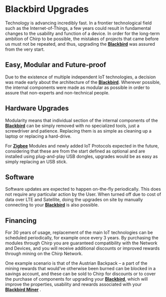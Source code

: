 # Blackbird Upgrades

Technology is advancing incredibly fast. In a frontier technological field such as the Internet-of-Things, a few years could result in fundamental changes to the usability and function of a device. In order for the long-term ambition of Chirp to be possible, the mistakes of projects that came before us must not be repeated, and thus, upgrading the **[Blackbird](docs/Hardware/Blackbird.md)** was assured from the very start.

## Easy, Modular and Future-proof 

Due to the existence of multiple independent IoT technologies, a decision was made early about the architecture of the **[Blackbird](docs/Hardware/Blackbird.md)**. Wherever possible, the internal components were made as modular as possible in order to assure that non-experts and non-technical people. 

## Hardware Upgrades

Modularity means that individual section of the internal components of the **[Blackbird](docs/Hardware/Blackbird.md)** can be simply removed with no specialized tools, just a screwdriver and patience. Replacing them is as simple as cleaning up a laptop or replacing a hard-drive. 

For **[Zigbee](docs/IoT-Protocols/Zigbee/zigbee-intro.md)** Modules and newly added IoT Protocols expected in the future, considering that these are from the start defined as optional and are installed using plug-and-play USB dongles, upgrades would be as easy as simply replacing an USB stick. 

## Software

Software updates are expected to happen on-the-fly periodically. This does not require any particular action by the User. When turned off due to cost of data over LTE and Satellite, doing the upgrades on site by manually connecting to your **[Blackbird](docs/Hardware/Blackbird.md)** is also possible. 

## Financing

For 30 years of usage, replacement of the main IoT technologies can be scheduled periodically, for example once every 3 years. By purchasing the modules through Chirp you are guaranteed compatibility with the Network and Devices, and you will receive additional discounts or improved rewards through mining on the Chirp Network. 

One example scenario is that of the Austrian Backpack – a part of the mining rewards that would’ve otherwise been burned can be blocked in a savings account, and these can be sold to Chirp for discounts or to cover the purchase of components for upgrading your **[Blackbird](docs/Hardware/Blackbird.md)**, which will improve the properties, usability and rewards associated with your **[Blackbird Miner](docs/Hardware/Blackbird.md)** .

